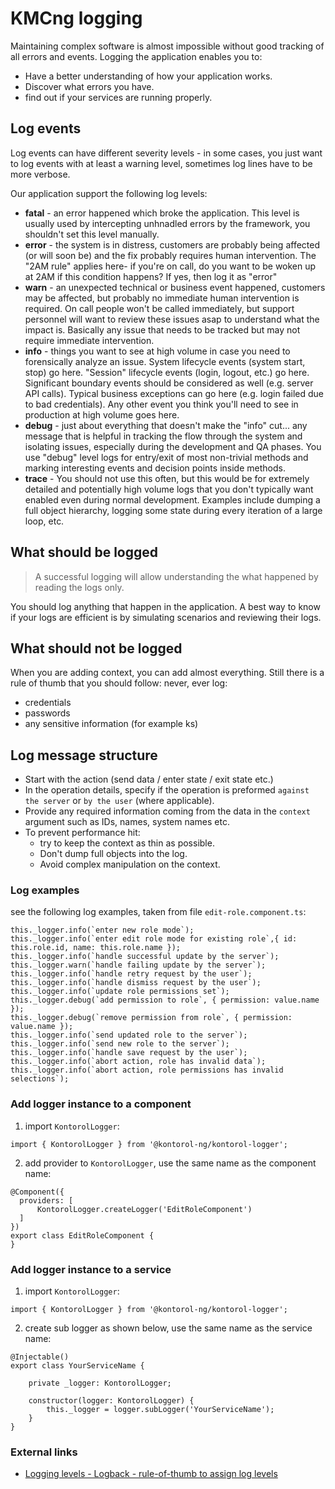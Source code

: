 # KMCng logging

Maintaining complex software is almost impossible without good tracking of all errors and events. Logging the application enables you to:
- Have a better understanding of how your application works.
- Discover what errors you have.
- find out if your services are running properly.

## Log events
Log events can have different severity levels - in some cases, you just want to log events with at least a warning level, sometimes log lines have to be more verbose.

Our application support the following log levels:
- **fatal** - an error happened which broke the application. This level is usually used by intercepting unhnadled errors by the framework, you shouldn't set this level manually.
- **error** - the system is in distress, customers are probably being affected (or will soon be) and the fix probably requires human intervention. The "2AM rule" applies here- if you're on call, do you want to be woken up at 2AM if this condition happens? If yes, then log it as "error"
- **warn** - an unexpected technical or business event happened, customers may be affected, but probably no immediate human intervention is required. On call people won't be called immediately, but support personnel will want to review these issues asap to understand what the impact is. Basically any issue that needs to be tracked but may not require immediate intervention.
- **info** - things you want to see at high volume in case you need to forensically analyze an issue. System lifecycle events (system start, stop) go here. "Session" lifecycle events (login, logout, etc.) go here. Significant boundary events should be considered as well (e.g. server API calls). Typical business exceptions can go here (e.g. login failed due to bad credentials). Any other event you think you'll need to see in production at high volume goes here.
- **debug** - just about everything that doesn't make the "info" cut... any message that is helpful in tracking the flow through the system and isolating issues, especially during the development and QA phases. You use "debug" level logs for entry/exit of most non-trivial methods and marking interesting events and decision points inside methods.
- **trace** - You should not use this often, but this would be for extremely detailed and potentially high volume logs that you don't typically want enabled even during normal development. Examples include dumping a full object hierarchy, logging some state during every iteration of a large loop, etc.

## What should be logged
> A successful logging will allow understanding the what happened by reading the logs only.

You should log anything that happen in the application. A best way to know if your logs are efficient is by simulating scenarios and reviewing their logs.

## What should not be logged
When you are adding context, you can add almost everything. Still there is a rule of thumb that you should follow: never, ever log:
 - credentials
 - passwords
 - any sensitive information (for example ks)

## Log message structure
- Start with the action (send data / enter state / exit state etc.)
- In the operation details, specify if the operation is preformed `against the server` or `by the user` (where applicable).
- Provide any required information coming from the data in the `context` argument such as IDs, names, system names etc.
- To prevent performance hit:
  - try to keep the context as thin as possible.
  - Don't dump full objects into the log.
  - Avoid complex manipulation on the context.

### Log examples
see the following log examples, taken from file `edit-role.component.ts`:
```
this._logger.info(`enter new role mode`);
this._logger.info(`enter edit role mode for existing role`,{ id: this.role.id, name: this.role.name });
this._logger.info(`handle successful update by the server`);
this._logger.warn(`handle failing update by the server`);
this._logger.info(`handle retry request by the user`);
this._logger.info(`handle dismiss request by the user`);
this._logger.info(`update role permissions set`);
this._logger.debug(`add permission to role`, { permission: value.name });
this._logger.debug(`remove permission from role`, { permission: value.name });
this._logger.info(`send updated role to the server`);
this._logger.info(`send new role to the server`);
this._logger.info(`handle save request by the user`);
this._logger.info(`abort action, role has invalid data`);
this._logger.info(`abort action, role permissions has invalid selections`);
```

### Add logger instance to a component
1. import `KontorolLogger`:
```
import { KontorolLogger } from '@kontorol-ng/kontorol-logger';
```

2. add provider to `KontorolLogger`, use the same name as the component name:
```
@Component({
  providers: [
      KontorolLogger.createLogger('EditRoleComponent')
  ]
})
export class EditRoleComponent {
}
```


### Add logger instance to a service
1. import `KontorolLogger`:
```
import { KontorolLogger } from '@kontorol-ng/kontorol-logger';
```

2. create sub logger as shown below, use the same name as the service name:
```
@Injectable()
export class YourServiceName {

    private _logger: KontorolLogger;

    constructor(logger: KontorolLogger) {
        this._logger = logger.subLogger('YourServiceName');
    }
}
```


### External links
- [Logging levels - Logback - rule-of-thumb to assign log levels](https://stackoverflow.com/questions/7839565/logging-levels-logback-rule-of-thumb-to-assign-log-levels)